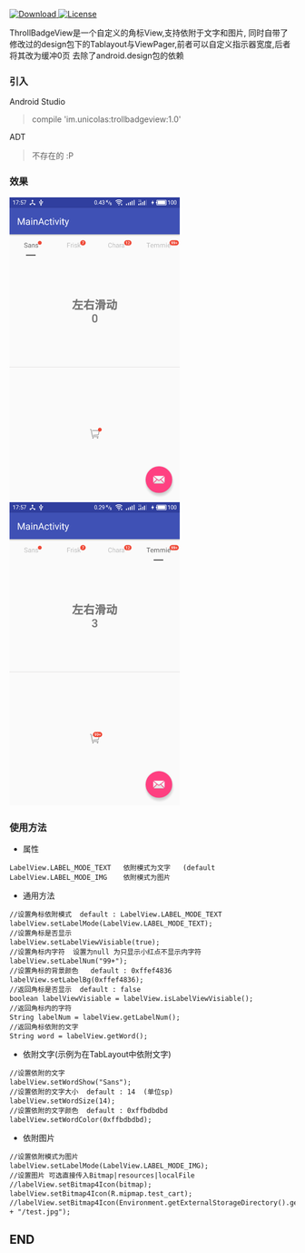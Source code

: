 [ ![Download](https://api.bintray.com/packages/unicolas/maven/trollbadgeview/images/download.svg) ](https://bintray.com/unicolas/maven/trollbadgeview/_latestVersion)
[![License](https://img.shields.io/badge/license-Apache%202-green.svg)](https://www.apache.org/licenses/LICENSE-2.0)


ThrollBadgeView是一个自定义的角标View,支持依附于文字和图片, 同时自带了修改过的design包下的Tablayout与ViewPager,前者可以自定义指示器宽度,后者将其改为缓冲0页
去除了android.design包的依赖

### 引入

Android Studio 

> compile 'im.unicolas:trollbadgeview:1.0'

ADT

> 不存在的  :P


### 效果

<img width="300" height="533" src="images/device-2017-04-18-175744.png"></img>
<img width="300" height="533" src="images/device-2017-04-18-175759.png"></img>

### 使用方法

- 属性

```
LabelView.LABEL_MODE_TEXT   依附模式为文字   (default
LabelView.LABEL_MODE_IMG    依附模式为图片
```

- 通用方法

```
//设置角标依附模式  default : LabelView.LABEL_MODE_TEXT
labelView.setLabelMode(LabelView.LABEL_MODE_TEXT);
//设置角标是否显示
labelView.setLabelViewVisiable(true);
//设置角标内字符  设置为null 为只显示小红点不显示内字符
labelView.setLabelNum("99+");
//设置角标的背景颜色   default : 0xffef4836
labelView.setLabelBg(0xffef4836);
//返回角标是否显示  default : false
boolean labelViewVisiable = labelView.isLabelViewVisiable();
//返回角标内的字符
String labelNum = labelView.getLabelNum();
//返回角标依附的文字
String word = labelView.getWord();
```

- 依附文字(示例为在TabLayout中依附文字)

```
//设置依附的文字
labelView.setWordShow("Sans");
//设置依附的文字大小  default : 14  (单位sp)
labelView.setWordSize(14);
//设置依附的文字颜色  default : 0xffbdbdbd
labelView.setWordColor(0xffbdbdbd);
```

- 依附图片

```
//设置依附模式为图片
labelView.setLabelMode(LabelView.LABEL_MODE_IMG);
//设置图片 可选直接传入Bitmap|resources|localFile
//labelView.setBitmap4Icon(bitmap);
labelView.setBitmap4Icon(R.mipmap.test_cart);
//labelView.setBitmap4Icon(Environment.getExternalStorageDirectory().getAbsolutePath() + "/test.jpg");
```

## END
